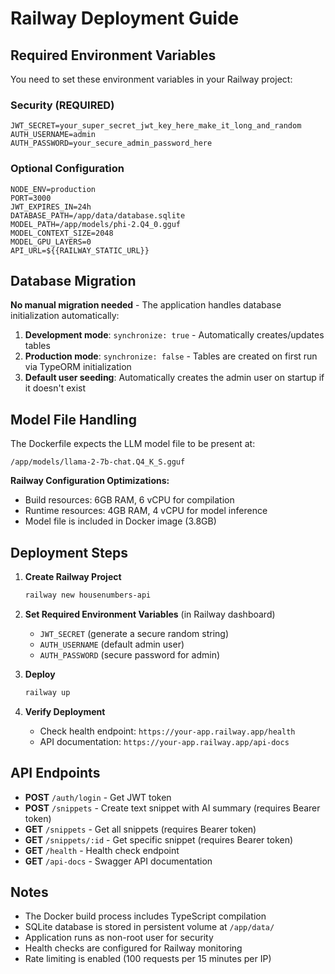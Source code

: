 # Railway Deployment Guide

## Required Environment Variables

You need to set these environment variables in your Railway project:

### Security (REQUIRED)
```
JWT_SECRET=your_super_secret_jwt_key_here_make_it_long_and_random
AUTH_USERNAME=admin
AUTH_PASSWORD=your_secure_admin_password_here
```

### Optional Configuration
```
NODE_ENV=production
PORT=3000
JWT_EXPIRES_IN=24h
DATABASE_PATH=/app/data/database.sqlite
MODEL_PATH=/app/models/phi-2.Q4_0.gguf
MODEL_CONTEXT_SIZE=2048
MODEL_GPU_LAYERS=0
API_URL=${{RAILWAY_STATIC_URL}}
```

## Database Migration

**No manual migration needed** - The application handles database initialization automatically:

1. **Development mode**: `synchronize: true` - Automatically creates/updates tables
2. **Production mode**: `synchronize: false` - Tables are created on first run via TypeORM initialization
3. **Default user seeding**: Automatically creates the admin user on startup if it doesn't exist

## Model File Handling


The Dockerfile expects the LLM model file to be present at:
```
/app/models/llama-2-7b-chat.Q4_K_S.gguf
```

**Railway Configuration Optimizations:**
- Build resources: 6GB RAM, 6 vCPU for compilation
- Runtime resources: 4GB RAM, 4 vCPU for model inference  
- Model file is included in Docker image (3.8GB)



## Deployment Steps

1. **Create Railway Project**
   ```bash
   railway new housenumbers-api
   ```

2. **Set Required Environment Variables** (in Railway dashboard)
   - `JWT_SECRET` (generate a secure random string)
   - `AUTH_USERNAME` (default admin user)
   - `AUTH_PASSWORD` (secure password for admin)

3. **Deploy**
   ```bash
   railway up
   ```

4. **Verify Deployment**
   - Check health endpoint: `https://your-app.railway.app/health`
   - API documentation: `https://your-app.railway.app/api-docs`

## API Endpoints

- **POST** `/auth/login` - Get JWT token
- **POST** `/snippets` - Create text snippet with AI summary (requires Bearer token)
- **GET** `/snippets` - Get all snippets (requires Bearer token)  
- **GET** `/snippets/:id` - Get specific snippet (requires Bearer token)
- **GET** `/health` - Health check endpoint
- **GET** `/api-docs` - Swagger API documentation

## Notes

- The Docker build process includes TypeScript compilation
- SQLite database is stored in persistent volume at `/app/data/`
- Application runs as non-root user for security
- Health checks are configured for Railway monitoring
- Rate limiting is enabled (100 requests per 15 minutes per IP)